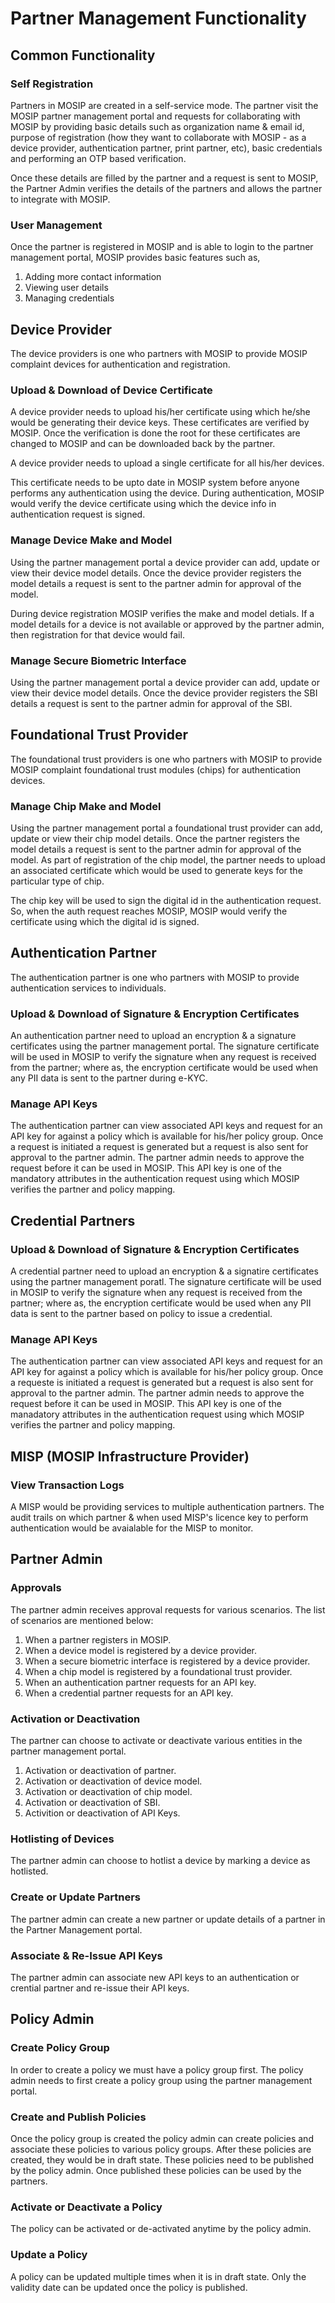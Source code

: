 # Partner Management Functionality

## Common Functionality

### Self Registration

Partners in MOSIP are created in a self-service mode. The partner visit the MOSIP partner management portal and requests for collaborating with MOSIP by providing basic details such as organization name & email id, purpose of registration \(how they want to collaborate with MOSIP - as a device provider, authentication partner, print partner, etc\), basic credentials and performing an OTP based verification.

Once these details are filled by the partner and a request is sent to MOSIP, the Partner Admin verifies the details of the partners and allows the partner to integrate with MOSIP.

### User Management

Once the partner is registered in MOSIP and is able to login to the partner management portal, MOSIP provides basic features such as,

1. Adding more contact information
2. Viewing user details
3. Managing credentials

## Device Provider

The device providers is one who partners with MOSIP to provide MOSIP complaint devices for authentication and registration.

### Upload & Download of Device Certificate

A device provider needs to upload his/her certificate using which he/she would be generating their device keys. These certificates are verified by MOSIP. Once the verification is done the root for these certificates are changed to MOSIP and can be downloaded back by the partner.

A device provider needs to upload a single certificate for all his/her devices.

This certificate needs to be upto date in MOSIP system before anyone performs any authentication using the device. During authentication, MOSIP would verify the device certificate using which the device info in authentication request is signed.

### Manage Device Make and Model

Using the partner management portal a device provider can add, update or view their device model details. Once the device provider registers the model details a request is sent to the partner admin for approval of the model.

During device registration MOSIP verifies the make and model detials. If a model details for a device is not available or approved by the partner admin, then registration for that device would fail.

### Manage Secure Biometric Interface

Using the partner management portal a device provider can add, update or view their device model details. Once the device provider registers the SBI details a request is sent to the partner admin for approval of the SBI.

## Foundational Trust Provider

The foundational trust providers is one who partners with MOSIP to provide MOSIP complaint foundational trust modules \(chips\) for authentication devices.

### Manage Chip Make and Model

Using the partner management portal a foundational trust provider can add, update or view their chip model details. Once the partner registers the model details a request is sent to the partner admin for approval of the model. As part of registration of the chip model, the partner needs to upload an associated certificate which would be used to generate keys for the particular type of chip.

The chip key will be used to sign the digital id in the authentication request. So, when the auth request reaches MOSIP, MOSIP would verify the certificate using which the digital id is signed.

## Authentication Partner

The authentication partner is one who partners with MOSIP to provide authentication services to individuals.

### Upload & Download of Signature & Encryption Certificates

An authentication partner need to upload an encryption & a signature certificates using the partner management portal. The signature certificate will be used in MOSIP to verify the signature when any request is received from the partner; where as, the encryption certificate would be used when any PII data is sent to the partner during e-KYC.

### Manage API Keys

The authentication partner can view associated API keys and request for an API key for against a policy which is available for his/her policy group. Once a request is initiated a request is generated but a request is also sent for approval to the partner admin. The partner admin needs to approve the request before it can be used in MOSIP. This API key is one of the mandatory attributes in the authentication request using which MOSIP verifies the partner and policy mapping.

## Credential Partners

### Upload & Download of Signature & Encryption Certificates

A credential partner need to upload an encryption & a signatire certificates using the partner management poratl. The signature certificate will be used in MOSIP to verify the signature when any request is received from the partner; where as, the encryption certificate would be used when any PII data is sent to the partner based on policy to issue a credential.

### Manage API Keys

The authentication partner can view associated API keys and request for an API key for against a policy which is available for his/her policy group. Once a requeste is initiated a request is generated but a request is also sent for approval to the partner admin. The partner admin needs to approve the request before it can be used in MOSIP. This API key is one of the manadatory attributes in the authentication request using which MOSIP verifies the partner and policy mapping.

## MISP \(MOSIP Infrastructure Provider\)

### View Transaction Logs

A MISP would be providing services to multiple authentication partners. The audit trails on which partner & when used MISP's licence key to perform authentication would be avaialable for the MISP to monitor.

## Partner Admin

### Approvals

The partner admin receives approval requests for various scenarios. The list of scenarios are mentioned below:

1. When a partner registers in MOSIP.
2. When a device model is registered by a device provider.
3. When a secure biometric interface is registered by a device provider.
4. When a chip model is registered by a foundational trust provider.
5. When an authentication partner requests for an API key.
6. When a credential partner requests for an API key.

### Activation or Deactivation

The partner can choose to activate or deactivate various entities in the partner management portal.

1. Activation or deactivation of partner.
2. Activation or deactivation of device model.
3. Activation or deactivation of chip model.
4. Activation or deactivation of SBI.
5. Activition or deactivation of API Keys.

### Hotlisting of Devices

The partner admin can choose to hotlist a device by marking a device as hotlisted.

### Create or Update Partners

The partner admin can create a new partner or update details of a partner in the Partner Management portal.

### Associate & Re-Issue API Keys

The partner admin can associate new API keys to an authentication or crential partner and re-issue their API keys.

## Policy Admin

### Create Policy Group

In order to create a policy we must have a policy group first. The policy admin needs to first create a policy group using the partner management portal.

### Create and Publish Policies

Once the policy group is created the policy admin can create policies and associate these policies to various policy groups. After these policies are created, they would be in draft state. These policies need to be published by the policy admin. Once published these policies can be used by the partners.

### Activate or Deactivate a Policy

The policy can be activated or de-activated anytime by the policy admin.

### Update a Policy

A policy can be updated multiple times when it is in draft state. Only the validity date can be updated once the policy is published.

